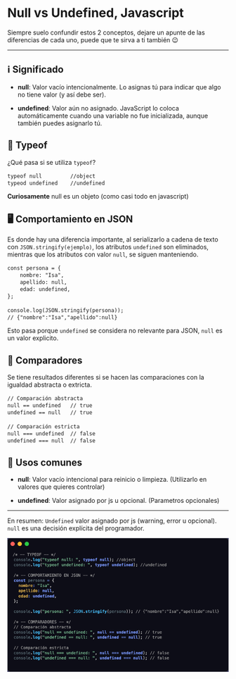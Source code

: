 # Null vs Undefined, Javascript

Siempre suelo confundir estos 2 conceptos, dejare un apunte de las diferencias de cada uno, puede que te sirva a ti también 😉

---

## ℹ️ Significado

- **null**: Valor vacío intencionalmente. Lo asignas tú para indicar que algo no tiene valor (y así debe ser).

- **undefined**: Valor aún no asignado. JavaScript lo coloca automáticamente cuando una variable no fue inicializada, aunque también puedes asignarlo tú.

## 🧐 Typeof

¿Qué pasa si se utiliza `typeof`?

```
typeof null         //object
typeod undefined    //undefined

```

**Curiosamente** null es un objeto (como casi todo en javascript)

## 🖥️ Comportamiento en JSON

Es donde hay una diferencia importante, al serializarlo a cadena de texto con `JSON.stringify(ejemplo)`, los atributos `undefined` son eliminados, mientras que los atributos con valor `null`, se siguen manteniendo.

```
const persona = {
    nombre: "Isa",
    apellido: null,
    edad: undefined,
};

console.log(JSON.stringify(persona));
// {"nombre":"Isa","apellido":null}

```

Esto pasa porque `undefined` se considera no relevante para JSON, `null` es un valor explicito.

## 🟰 Comparadores

Se tiene resultados diferentes si se hacen las comparaciones con la igualdad abstracta o extricta.

```
// Comparación abstracta
null == undefined   // true
undefined == null   // true

// Comparación estricta
null === undefined  // false
undefined === null  // false
```

## 🧩 Usos comunes

- **null**: Valor vacío intencional para reinicio o limpieza. (Utilizarlo en valores que quieres controlar)

- **undefined**: Valor asignado por js u opcional. (Parametros opcionales)

---

En resumen:
`Undefined` valor asignado por js (warning, error u opcional).
`null` es una decisión explícita del programador.

![Código](https://github.com/isachadev/curiosidades-js-ts/blob/main/null-vs-undefined/thumb.webp)
